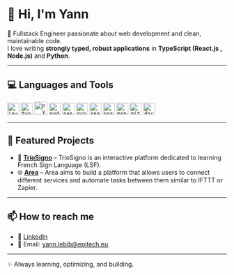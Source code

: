 # 👋 Hi, I'm Yann  

🎯 Fullstack Engineer passionate about web development and clean, maintainable code.  
I love writing **strongly typed, robust applications** in **TypeScript (React.js , Node.js)** and **Python**.  

---

## 💻 Languages and Tools
<code><img height="27" src="https://cdn.jsdelivr.net/gh/devicons/devicon@latest/icons/javascript/javascript-original.svg" alt="javascript"></code>
<code><img height="27" src="https://cdn.jsdelivr.net/gh/devicons/devicon@latest/icons/typescript/typescript-original.svg" alt="typescript"></code>
<code><img height="30" src="https://cdn.jsdelivr.net/gh/devicons/devicon@latest/icons/python/python-original.svg" alt="python"></code>
<code><img height="27" src="https://cdn.jsdelivr.net/gh/devicons/devicon@latest/icons/nodejs/nodejs-original.svg" alt="nodejs"></code>
<code><img height="27" src="https://cdn.jsdelivr.net/gh/devicons/devicon@latest/icons/nestjs/nestjs-original.svg" alt="nestjs"></code>
<code><img height="27" src="https://cdn.jsdelivr.net/gh/devicons/devicon@latest/icons/googlecloud/googlecloud-original.svg" alt="gcp"></code>
<code><img height="27" src="https://cdn.jsdelivr.net/gh/devicons/devicon@latest/icons/react/react-original.svg" alt="react"></code>
<code><img height="27" src="https://cdn.jsdelivr.net/gh/devicons/devicon@latest/icons/postgresql/postgresql-original.svg" alt="postgresql"></code>
<code><img height="27" src="https://cdn.jsdelivr.net/gh/devicons/devicon@latest/icons/mongodb/mongodb-original.svg" alt="mongodb"></code>
<code><img height="27" src="https://cdn.jsdelivr.net/gh/devicons/devicon@latest/icons/git/git-original.svg" alt="git"></code>
<code><img height="27" src="https://cdn.jsdelivr.net/gh/devicons/devicon@latest/icons/docker/docker-plain.svg" alt="docker"></code>

---

## 📂 Featured Projects  

- 🤟 [**TrioSigno**](https://github.com/EIP-TEK89/trio-signo-fullstack) – TrioSigno is an interactive platform dedicated to learning French Sign Language (LSF).
- 🌐 [**Area**](https://github.com/LebibYann/Area) – Area aims to build a platform that allows users to connect different services and automate tasks between them similar to IFTTT or Zapier.

---

## 📫 How to reach me  

- 💼 [LinkedIn](https://www.linkedin.com/in/yannlebib/)  
- 📧 Email: yann.lebib@epitech.eu

---

✨ Always learning, optimizing, and building.  
